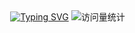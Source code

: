<div align="center">
  <a href="https://github.com/entro-enthal"><img src="https://readme-typing-svg.demolab.com?font=Fira+Code&pause=1000&random=false&width=330&lines=console.log(%22Hello+World!%22);I'm+EntroEnthal;A+15+years+old+TransGirl" alt="Typing SVG" /></a>
    <img src="https://komarev.com/ghpvc/?username=entro-enthal&label=Views&color=orange&style=flat" alt="访问量统计" />&emsp;
  </div>
</div>
